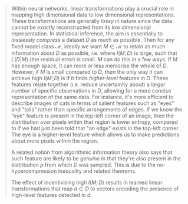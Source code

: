 > Within neural networks, linear transformations play a crucial role in mapping high dimensional data to low dimensional representations. These transformations are generally *lossy* in nature since the data cannot be *exactly* reconstructed from its low dimensional representation. In statistical inference, the aim is essentially to *losslessly compress* a dataset $D$ as much as possible. Then for any fixed model class $\mathcal{M}$, ideally we want $M \in \mathcal{M}$ to retain as much information about $D$ as possible, i.e. where $I(M ; D)$ is large, such that $L(D|M)$ (the residual error) is small. $M$ can do this in a few ways. If $M$ has enough space, it can more or less memorise the whole of $D$. However, if $M$ is small compared to $D$, then the only way it can achieve high $I(M ; D)$ is if it finds *higher-level* features in $D$. These features relate together (i.e. reduce uncertainity about) a *larger number* of specific observations in $D$, allowing for a more concise representation of the same data. For instance, it's more efficient to describe images of cats in terms of salient features such as "eyes" and "tails" rather than specific arrangements of edges. If we know the "eye" feature is present in the top-left corner of an image, then the distribution over pixels within that region is lower entropy, compared to if we had just been told that "an edge" exists in the top-left corner. The eye is a higher-level feature which allows us to make predictions about more pixels within the region. 
>
> A related notion from algorithmic information theory also says that such feature are likely to be *genuine* in that they're also present in the distribution $p$ from which $D$ was sampled. This is due to the no-hypercompression inequality and related theorems. 
>
> The effect of incentivising high $I(M ; D)$ results in learned linear transformations that map $d \in D$ to vectors encoding the presence of high-level features detected in $d$. 
